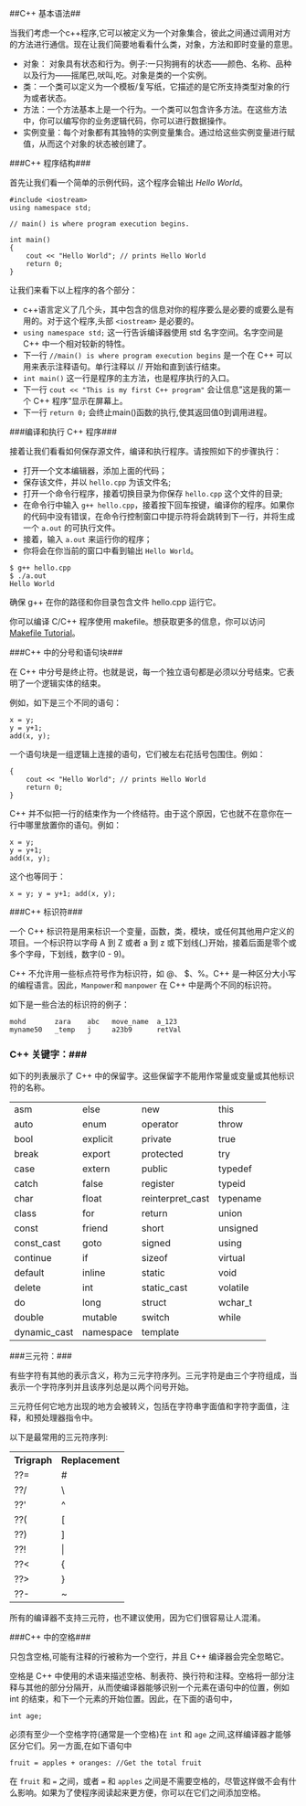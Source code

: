 ##C++ 基本语法##

当我们考虑一个c++程序,它可以被定义为一个对象集合，彼此之间通过调用对方的方法进行通信。现在让我们简要地看看什么类，对象，方法和即时变量的意思。

- 对象： 对象具有状态和行为。例子:一只狗拥有的状态——颜色、名称、品种以及行为——摇尾巴,吠叫,吃。对象是类的一个实例。
- 类：一个类可以定义为一个模板/复写纸，它描述的是它所支持类型对象的行为或者状态。
- 方法：一个方法基本上是一个行为。一个类可以包含许多方法。在这些方法中，你可以编写你的业务逻辑代码，你可以进行数据操作。
- 实例变量：每个对象都有其独特的实例变量集合。通过给这些实例变量进行赋值，从而这个对象的状态被创建了。

###C++ 程序结构###

首先让我们看一个简单的示例代码，这个程序会输出 _Hello World_。

	#include <iostream>
	using namespace std;

	// main() is where program execution begins.

	int main()
	{
		cout << "Hello World"; // prints Hello World
		return 0;
	}

让我们来看下以上程序的各个部分：

- c++语言定义了几个头，其中包含的信息对你的程序要么是必要的或要么是有用的。对于这个程序,头部 `<iostream>` 是必要的。
- `using namespace std;` 这一行告诉编译器使用 std 名字空间。名字空间是 C++ 中一个相对较新的特性。
- 下一行 `//main() is where program execution begins` 是一个在 C++ 可以用来表示注释语句。单行注释以 // 开始和直到该行结束。
- `int main()` 这一行是程序的主方法，也是程序执行的入口。
- 下一行 `cout << "This is my first C++ program"` 会让信息”这是我的第一个 C++ 程序”显示在屏幕上。
- 下一行 `return 0;` 会终止main()函数的执行,使其返回值0到调用进程。

###编译和执行 C++ 程序###

接着让我们看看如何保存源文件，编译和执行程序。请按照如下的步骤执行：

- 打开一个文本编辑器，添加上面的代码；
- 保存该文件，并以 `hello.cpp` 为该文件名;
- 打开一个命令行程序，接着切换目录为你保存 `hello.cpp` 这个文件的目录;
- 在命令行中输入 `g++ hello.cpp`，接着按下回车按键，编译你的程序。如果你的代码中没有错误，在命令行控制窗口中提示符将会跳转到下一行，并将生成一个 `a.out` 的可执行文件。
- 接着，输入 `a.out` 来运行你的程序；
- 你将会在你当前的窗口中看到输出 `Hello World`。

```
$ g++ hello.cpp
$ ./a.out
Hello World
```
确保 g++ 在你的路径和你目录包含文件  hello.cpp 运行它。

你可以编译 C/C++ 程序使用 makefile。想获取更多的信息，你可以访问 [Makefile Tutorial](http://www.tutorialspoint.com/makefile/index.htm)。

###C++ 中的分号和语句块###

在 C++ 中分号是终止符。也就是说，每一个独立语句都是必须以分号结束。它表明了一个逻辑实体的结束。

例如，如下是三个不同的语句：

	x = y;
	y = y+1;
	add(x, y);

一个语句块是一组逻辑上连接的语句，它们被左右花括号包围住。例如：

	{
		cout << "Hello World"; // prints Hello World
		return 0;
	}

C++ 并不似把一行的结束作为一个终结符。由于这个原因，它也就不在意你在一行中哪里放置你的语句。例如：

	x = y;
	y = y+1;
	add(x, y);

这个也等同于：
	
	x = y; y = y+1; add(x, y);

###C++ 标识符###

一个 C++ 标识符是用来标识一个变量，函数，类，模块，或任何其他用户定义的项目。一个标识符以字母 A 到 Z 或者 a 到 z 或下划线(_)开始，接着后面是零个或多个字母，下划线，数字(0 - 9)。

C++ 不允许用一些标点符号作为标识符，如 @、 $、%。C++ 是一种区分大小写的编程语言。因此，`Manpower`和 `manpower` 在 C++ 中是两个不同的标识符。

如下是一些合法的标识符的例子：

	mohd       zara    abc   move_name  a_123
	myname50   _temp   j     a23b9      retVal

### C++ 关键字：###

如下的列表展示了 C++ 中的保留字。这些保留字不能用作常量或变量或其他标识符的名称。

<table>
<tr>
<td>asm</td>
<td>else</td>
<td>new</td>
<td>this</td>
</tr>
<tr>
<td>auto</td>
<td>enum</td>
<td>operator</td>
<td>throw</td>
</tr>
<tr>
<td>bool</td>
<td>explicit</td>
<td>private</td>
<td>true</td>
</tr>
<tr>
<td>break</td>
<td>export</td>
<td>protected</td>
<td>try</td>
</tr>
<tr>
<td>case</td>
<td>extern</td>
<td>public</td>
<td>typedef</td>
</tr>
<tr>
<td>catch</td>
<td>false</td>
<td>register</td>
<td>typeid</td>
</tr>
<tr>
<td>char</td>
<td>float</td>
<td>reinterpret_cast</td>
<td>typename</td>
</tr>
<tr>
<td>class</td>
<td>for</td>
<td>return</td>
<td>union</td>
</tr>
<tr>
<td>const</td>
<td>friend</td>
<td>short</td>
<td>unsigned</td>
</tr>
<tr>
<td>const_cast</td>
<td>goto</td>
<td>signed</td>
<td>using</td>
</tr>
<tr>
<td>continue</td>
<td>if</td>
<td>sizeof</td>
<td>virtual</td>
</tr>
<tr>
<td>default</td>
<td>inline</td>
<td>static</td>
<td>void</td>
</tr>
<tr>
<td>delete</td>
<td>int</td>
<td>static_cast</td>
<td>volatile</td>
</tr>
<tr>
<td>do</td>
<td>long</td>
<td>struct</td>
<td>wchar_t</td>
</tr>
<tr>
<td>double</td>
<td>mutable</td>
<td>switch</td>
<td>while</td>
</tr>
<tr>
<td>dynamic_cast</td>
<td>namespace</td>
<td>template</td>
<td>&nbsp;</td>
</tr>
</table>
  
###三元符：###

有些字符有其他的表示含义，称为三元字符序列。三元字符是由三个字符组成，当表示一个字符序列并且该序列总是以两个问号开始。

三元符任何它地方出现的地方会被转义，包括在字符串字面值和字符字面值，注释，和预处理器指令中。

以下是最常用的三元符序列:

<table class="table table-bordered">
<tr>
<th>Trigraph</th>
<th>Replacement</th>
</tr>
<tr>
<td>??=</td>
<td>#</td>
</tr>
<tr>
<td>??/</td>
<td>\</td>
</tr>
<tr>
<td>??'</td>
<td>^</td>
</tr>
<tr>
<td>??(</td>
<td>[</td>
</tr>
<tr>
<td>??)</td>
<td>]</td>
</tr>
<tr>
<td>??!</td>
<td>|</td>
</tr>
<tr>
<td>??&lt;</td>
<td>{</td>
</tr>
<tr>
<td>??&gt;</td>
<td>}</td>
</tr>
<tr>
<td>??-</td>
<td>~</td>
</tr>
</table>


所有的编译器不支持三元符，也不建议使用，因为它们很容易让人混淆。

###C++ 中的空格###

只包含空格,可能有注释的行被称为一个空行，并且 C++ 编译器会完全忽略它。

空格是 C++ 中使用的术语来描述空格、制表符、换行符和注释。空格将一部分注释与其他的部分分隔开，从而使编译器能够识别一个元素在语句中的位置，例如 int 的结束，和下一个元素的开始位置。因此，在下面的语句中，

	int age;

必须有至少一个空格字符(通常是一个空格)在  `int` 和 `age` 之间,这样编译器才能够区分它们。另一方面,在如下语句中

	fruit = apples + oranges: //Get the total fruit

在 `fruit` 和 `=` 之间，或者 `=` 和 `apples` 之间是不需要空格的，尽管这样做不会有什么影响。如果为了使程序阅读起来更方便，你可以在它们之间添加空格。 


